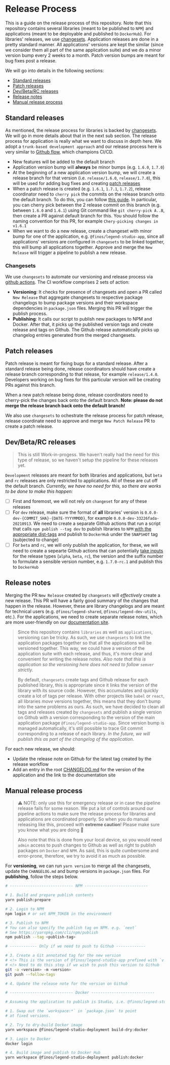 # Release Process

This is a guide on the release process of this repository. Note that this repository contains several libraries (meant to be published to `NPM`) and applications (meant to be deployable and published to `DockerHub`). For libraries' releases, we use [changesets](https://github.com/atlassian/changesets). Application releases are done in a pretty standard manner. All applications' versions are kept the similar (since we consider them all part of the same application suite) and we do a minor version bump every 2 weeks to a month. Patch version bumps are meant for bug fixes post a release.

We will go into details in the following sections:

- [Standard releases](#standard-releases)
- [Patch releases](#patch-releases)
- [Dev/Beta/RC releases](#dev/beta/rc-releases)
- [Release notes](#release-notes)
- [Manual release process](#manual-release-process)

## Standard releases

As mentioned, the release process for libraries is backed by [changesets](https://github.com/atlassian/changesets). We will go in more details about that in the next sub section. The release process for application is really what we want to discuss in depth here. We adopt a `trunk-based development approach` and our release process here is very similar to [Github flow](https://docs.github.com/en/get-started/quickstart/github-flow), which champions CI/CD.

- New features will be added to the default branch
- Application version bump will **always** be minor bumps (e.g. `1.6.0`, `1.7.0`)
- At the beginning of a new application version bump, we will create a release branch for that version (i.e. `release/1.6.0`, `release/1.7.0`), this will be used for adding bug fixes and creating [patch releases](#patch-releases)
- When a patch release is created (e.g. `1.6.1`, `1.7.1`, `1.7.2`), release coordinator need to `cherry pick` the commits on the release branch onto the default branch. To do this, you can follow [this guide](https://stackoverflow.com/a/3933416). In particular, you can cherry pick between the 2 release commit on this branch (e.g. between `1.6.0` and `1.6.1`) using Git command like `git cherry-pick A..B`, then create a PR against default branch for this. You should follow the naming convention for this PR, for example `Chery-picking changes in v1.6.1`
- When we want to do a new release, create a changeset with minor bump for one of the application, e.g. `@finos/legend-studio-app`, since all applications' versions are configured in `changesets` to be linked together, this will bump all applications together. Approve and merge the `New Release` will trigger a pipeline to publish a new release.

### Changesets

We use `changesets` to automate our versioning and release process via [github actions](https://github.com/changesets/action). The CI workflow comprises 2 sets of action:

- **Versioning**: It checks for presence of changesets and open a PR called `New Release` that aggregate changesets to respective package changelogs to bump package versions and their workspace dependencies in `package.json` files. Merging this PR will trigger the publish process.
- **Publishing**: It calls our script to publish new packages to NPM and Docker. After that, it picks up the published version tags and create release and tags on Github. The Github release automatically picks up changelog entries generated from the merged changesets.

## Patch releases

Patch release is meant for fixing bugs for a standard release. After a standard release being done, release coordinators should have create a release branch corresponding to that release, for example `release/1.4.0`. Developers working on bug fixes for this particular version will be creating PRs against this branch.

When a new patch release being done, release coordinators need to cherry-pick the changes back onto the default branch. **Note: please do not merge the release branch back onto the default branch!**

We also use `changesets` to ochestrate the release process for patch release, release coordinate need to approve and merge `New Patch Release` PR to create a patch release.

## Dev/Beta/RC releases

> This is still Work-in-progess. We haven't really had the need for this type of release, so we haven't setup the pipeline for these releases yet.

`Development` releases are meant for both libraries and applications, but `beta` and `rc` releases are only restricted to applications. All of these are cut off the default branch. _Currently, we have no need for this, so there are works to be done to make this happen:_

- [ ] First and foremost, we will not rely on `changeset` for any of these releases
- [ ] For `dev` release, make sure the format of **all** libraries' version is `0.0.0-dev-{COMMIT_SHA}-{DATE-YYYYMMDD}`, for example `0.0.0-dev-33226fada-20210913`. We need to create a separate Github actions that run a script that calls `npm publish --tag dev` to publish libraries to `NPM` [with the appropriate dist-tags](https://docs.npmjs.com/cli/v7/commands/npm-dist-tag#purpose) and publish to `DockerHub` under the `SNAPSHOT` tag (subjected to change)
- [ ] For `beta` and `rc`, we will only publish the application, for these, we will need to create a sepearte Github actions that can potentially [take inputs](https://docs.github.com/en/actions/creating-actions/metadata-syntax-for-github-actions#inputs) for the release types (`alpha`, `beta`, `rc`), the version and the suffix number to formulate a sensible version number, e.g. `1.7.0-rc.1` and publish this to `DockerHub`

## Release notes

Merging the PR `New Release` created by `changesets` will _effectively_ create a new release. This PR will have a fairly good summary of the changes that happen in the release. However, these are library changelogs and are meant for technical users (e.g. `@finos/legend-shared`, `@finos/legend-dev-utils`, etc.). For the applications, we need to create separate release notes, which are more user-friendly on our [documentation site](http://github.com/finos/legend).

> Since this repository contains `libraries` as well as `applications`, versioning can be tricky. As such, we use `changesets` to link the application packages together so that all the applications will be versioned together. This way, we could have a version of the application suite with each release, and thus, it's more clear and convenient for writing the release notes. _Also note that this is application so the versioning here does not need to follow `semver` strictly._
>
> By default, `changesets` create tags and Github release for each published library, this is appropriate since it links the version of the library with its source code. However, this accumulates and quickly create a lot of tags per release. With other projects like `babel` or `react`, all libraries _move_ versions together,
> this means that they don't bump into the same problems as ours. As such, we have decided to clean all tags and releases created by `changesets` and publish a single version on Github with a version corresponding to the version of the main application package `@finos/legend-studio-app`. Since version bump is managed automatically, it's still possible to trace Git commit corresponding to a release of each library. _In the future, we will publish this as part of the changelog of the application_.

For each new release, we should:

- Update the release note on Github for the latest tag created by the release workflow
- Add an entry in the root [CHANGELOG.md](../CHANGELOG.md) for the version of the application and the link to the documentation site

## Manual release process

> :warning: NOTE: only use this for emergency release or in case the pipeline release fails for some reason. We put a lot of controls around our pipeline actions to make sure the release process for libraries and applications are coordinated properly. So when you do manual releasing like this, proceed with **extreme caution**! Please make sure you know what you are doing :pray:
>
> Also note that this is done from your local device, so you would need `admin` access to push changes to Github as well as right to publish packages on `Docker` and `NPM`. As said, this is quite cumbersome and error-prone, therefore, we try to avoid it as much as possible.

For **versioning**, we can run `yarn version` to merge all the changesets, update the `CHANGELOG.md` and bump versions in `package.json` files. For **publishing**, follow the steps below.

```sh
# ---------------------------- NPM ----------------------------

# 1. Build and prepare publish contents
yarn publish:prepare

# 2. Login to NPM
npm login # or set NPM_TOKEN in the environment

# 3. Publish to NPM
# You can also specify the publish tag on NPM. e.g. `next`
# See https://yarnpkg.com/cli/npm/publish
npm publish --tag <publish-tag>

# ------------ Only if we need to push to Github -------------

# 3. Create a Git annotated tag for the new version
# <!> This is the version of @finos/legend-studio-app prefixed with `v`
# <!> Need to do this step if we wish to push this version to Github
git -a <version> -m <version>
git push --follow-tags

# 4. Update the release note for the version on Github

# ---------------------------- Docker ----------------------------

# Assuming the application to publish is Studio, i.e. @finos/legned-studio-deployment

# 1. Swap out the `workspace:*` in `package.json` to point
# at fixed versions.

# 2. Try to dry-build Docker image
yarn workspace @finos/legend-studio-deployment build-dry:docker

# 3. Login to Docker
docker login

# 4. Build image and publish to Docker Hub
yarn workspace @finos/legend-studio-deployment publish:docker
```
